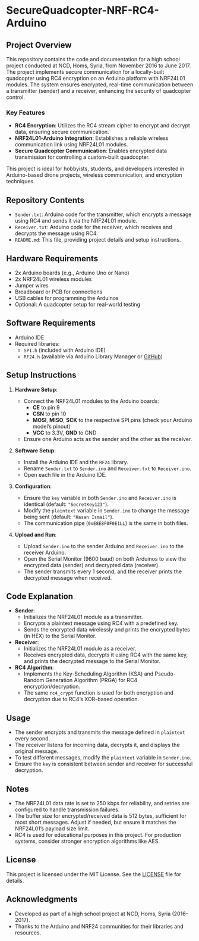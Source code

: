 # SecureQuadcopter-NRF-RC4-Arduino

## Project Overview

This repository contains the code and documentation for a high school project conducted at NCD, Homs, Syria, from November 2016 to June 2017. The project implements secure communication for a locally-built quadcopter using RC4 encryption on an Arduino platform with NRF24L01 modules. The system ensures encrypted, real-time communication between a transmitter (sender) and a receiver, enhancing the security of quadcopter control.

### Key Features
- **RC4 Encryption**: Utilizes the RC4 stream cipher to encrypt and decrypt data, ensuring secure communication.
- **NRF24L01-Arduino Integration**: Establishes a reliable wireless communication link using NRF24L01 modules.
- **Secure Quadcopter Communication**: Enables encrypted data transmission for controlling a custom-built quadcopter.

This project is ideal for hobbyists, students, and developers interested in Arduino-based drone projects, wireless communication, and encryption techniques.

## Repository Contents
- `Sender.txt`: Arduino code for the transmitter, which encrypts a message using RC4 and sends it via the NRF24L01 module.
- `Receiver.txt`: Arduino code for the receiver, which receives and decrypts the message using RC4.
- `README.md`: This file, providing project details and setup instructions.

## Hardware Requirements
- 2x Arduino boards (e.g., Arduino Uno or Nano)
- 2x NRF24L01 wireless modules
- Jumper wires
- Breadboard or PCB for connections
- USB cables for programming the Arduinos
- Optional: A quadcopter setup for real-world testing

## Software Requirements
- Arduino IDE
- Required libraries:
  - `SPI.h` (included with Arduino IDE)
  - `RF24.h` (available via Arduino Library Manager or [GitHub](https://github.com/nRF24/RF24))

## Setup Instructions
1. **Hardware Setup**:
   - Connect the NRF24L01 modules to the Arduino boards:
     - **CE** to pin 9
     - **CSN** to pin 10
     - **MOSI**, **MISO**, **SCK** to the respective SPI pins (check your Arduino model’s pinout)
     - **VCC** to 3.3V, **GND** to GND
   - Ensure one Arduino acts as the sender and the other as the receiver.

2. **Software Setup**:
   - Install the Arduino IDE and the `RF24` library.
   - Rename `Sender.txt` to `Sender.ino` and `Receiver.txt` to `Receiver.ino`.
   - Open each file in the Arduino IDE.

3. **Configuration**:
   - Ensure the `key` variable in both `Sender.ino` and `Receiver.ino` is identical (default: `"SecretKey123"`).
   - Modify the `plaintext` variable in `Sender.ino` to change the message being sent (default: `"Hasan Ismail"`).
   - The communication pipe (`0xE8E8F0F0E1LL`) is the same in both files.

4. **Upload and Run**:
   - Upload `Sender.ino` to the sender Arduino and `Receiver.ino` to the receiver Arduino.
   - Open the Serial Monitor (9600 baud) on both Arduinos to view the encrypted data (sender) and decrypted data (receiver).
   - The sender transmits every 1 second, and the receiver prints the decrypted message when received.

## Code Explanation
- **Sender**:
  - Initializes the NRF24L01 module as a transmitter.
  - Encrypts a plaintext message using RC4 with a predefined key.
  - Sends the encrypted data wirelessly and prints the encrypted bytes (in HEX) to the Serial Monitor.
- **Receiver**:
  - Initializes the NRF24L01 module as a receiver.
  - Receives encrypted data, decrypts it using RC4 with the same key, and prints the decrypted message to the Serial Monitor.
- **RC4 Algorithm**:
  - Implements the Key-Scheduling Algorithm (KSA) and Pseudo-Random Generation Algorithm (PRGA) for RC4 encryption/decryption.
  - The same `rc4_crypt` function is used for both encryption and decryption due to RC4’s XOR-based operation.

## Usage
- The sender encrypts and transmits the message defined in `plaintext` every second.
- The receiver listens for incoming data, decrypts it, and displays the original message.
- To test different messages, modify the `plaintext` variable in `Sender.ino`.
- Ensure the `key` is consistent between sender and receiver for successful decryption.

## Notes
- The NRF24L01 data rate is set to 250 kbps for reliability, and retries are configured to handle transmission failures.
- The buffer size for encrypted/received data is 512 bytes, sufficient for most short messages. Adjust if needed, but ensure it matches the NRF24L01’s payload size limit.
- RC4 is used for educational purposes in this project. For production systems, consider stronger encryption algorithms like AES.

## License
This project is licensed under the MIT License. See the [LICENSE](LICENSE) file for details.

## Acknowledgments
- Developed as part of a high school project at NCD, Homs, Syria (2016–2017).
- Thanks to the Arduino and NRF24 communities for their libraries and resources.